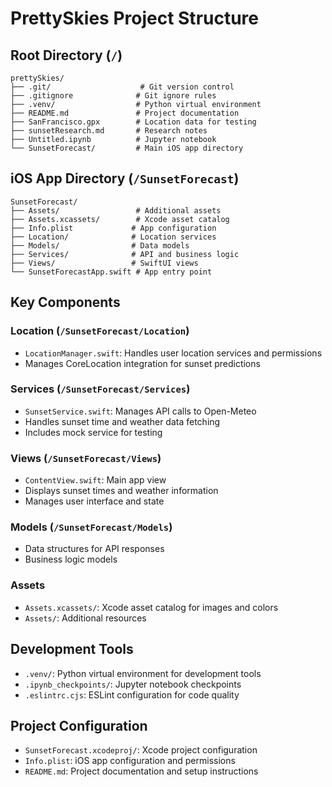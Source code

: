 # PrettySkies Project Structure

## Root Directory (`/`)
```
prettySkies/
├── .git/                    # Git version control
├── .gitignore              # Git ignore rules
├── .venv/                  # Python virtual environment
├── README.md               # Project documentation
├── SanFrancisco.gpx        # Location data for testing
├── sunsetResearch.md       # Research notes
├── Untitled.ipynb          # Jupyter notebook
└── SunsetForecast/         # Main iOS app directory
```

## iOS App Directory (`/SunsetForecast`)
```
SunsetForecast/
├── Assets/                 # Additional assets
├── Assets.xcassets/        # Xcode asset catalog
├── Info.plist             # App configuration
├── Location/              # Location services
├── Models/                # Data models
├── Services/              # API and business logic
├── Views/                 # SwiftUI views
└── SunsetForecastApp.swift # App entry point
```

## Key Components

### Location (`/SunsetForecast/Location`)
- `LocationManager.swift`: Handles user location services and permissions
- Manages CoreLocation integration for sunset predictions

### Services (`/SunsetForecast/Services`)
- `SunsetService.swift`: Manages API calls to Open-Meteo
- Handles sunset time and weather data fetching
- Includes mock service for testing

### Views (`/SunsetForecast/Views`)
- `ContentView.swift`: Main app view
- Displays sunset times and weather information
- Manages user interface and state

### Models (`/SunsetForecast/Models`)
- Data structures for API responses
- Business logic models

### Assets
- `Assets.xcassets/`: Xcode asset catalog for images and colors
- `Assets/`: Additional resources

## Development Tools
- `.venv/`: Python virtual environment for development tools
- `.ipynb_checkpoints/`: Jupyter notebook checkpoints
- `.eslintrc.cjs`: ESLint configuration for code quality

## Project Configuration
- `SunsetForecast.xcodeproj/`: Xcode project configuration
- `Info.plist`: iOS app configuration and permissions
- `README.md`: Project documentation and setup instructions 